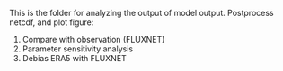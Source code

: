 This is the folder for analyzing the output of model output. Postprocess netcdf, and plot figure:

1. Compare with observation (FLUXNET)
2. Parameter sensitivity analysis
3. Debias ERA5 with FLUXNET
